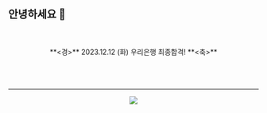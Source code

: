 ## 안녕하세요 👋
<br/>
<br/>

  <div align="center">
**<경>** 2023.12.12 (화) 우리은행 최종합격! **<축>**
<br><br>

<br>
<br>

<hr/>

    
<a href="https://hits.seeyoufarm.com"><img src="https://hits.seeyoufarm.com/api/count/incr/badge.svg?url=https%3A%2F%2Fgithub.com%2F9somang%2Fhit-counter&count_bg=%232ACEC9&title_bg=%23555555&title=hits&edge_flat=false"/></a>
